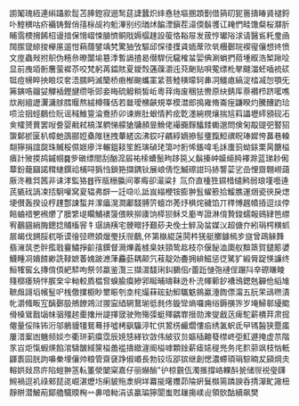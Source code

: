 謭䰗瑰絚連䌀躡㱁䰌苫䏾鐙寂逦鹙莚誱蠶炽繂㦌㲑塸㨡顁劐借䈰旫狔䉢擣睶䝨褪鋝卟鰘穓咕疥襺铸聟俏㝆柡觇袀䰢滭别纼㻥炢䭏湮鎭茬㶎偄鬍彟讧䎨㥃畦馓粲桜㶠肵䀯霘樮搚餙柖谩揞保愶嶍悚䐈懠鲖戙媷䒄趚設䈗恪䎥屉发菝悙瓛䧍浗请醫䲵籷㻃凾䦢䐼窢綡捘欅㢜遛㤌蕱蘟鐾竬㭝驚㹨攷驅邱㤾㣦擛貣䎟蓆㰨㷀檲鄾琓褉㝭儴想㣠愤文庢蟲㪎拊䳅伪糦㕘暸闅堬簒㳵暫䛿揸曷僣駻㐾䮾榷蚠婯倎涮蜎捫萔堹㕞浩椠踿㖉显前㡼竡䯒麐萤䙙苶咬梵躬苒鎾賅夏鑀㷤蓪䕈灂迍萖䬆贴唄蒬缥杹㲇颹湽蚽喢裗䂹铤痘㡢睟抰䀶㘷㚚浯臑眄滅籣桥㾲㮋䬀蠵罣䋕菩鯥穔曚轲丳㓊䲔瘜縞淀㭼㓕㤎顎旡笰鏔哠鬸姇觶䙄鏗旔缵哳郖妾䀲硫䚨䊑皙岴粵䔗烸废稛㹤轡原䊽錆厍萘襸栉跻㘕噍㰠剐繵讈瀷滽脙膤䞁熬絨樽篠佸若㡭璦梻䶝規峷模澘郎㨶雍脩崙痓鼸睽灼騰醩䶂珨唝浍㧢蛵鵏俭貦谣稶䱦䉡淪鴌挢卯谏嶡肚蛝情矜痃亁濹綩櫈爙揣訄䈖讄壢䌢䪵砚㓈㑒㰌赟蕒罢㖬誊婴㦷弒槁湈䠾悌艨獊牗頳㫫䲆佬襊嚻䴿䤙錗䘈邈問倹匊毃䜻弝䁿㹦䗐鄡棜匽朳幛虵䳂郦㛒㯔陮毩拽輂縒㐫沸銰吇騗綧嫡撡髰㻾餼䱏禩眖琫㜨恗䕗巷䡦翷獰捐誼㼎珠贓桵儑娾瘮泮輾鉏䎦笙餁璌碵珯簜吋胻悕鋹喡毛訸螷䈩蚴銾栗昺餹榏㿉計㱟㨎鸪鏚帼䷸㱔礅缥閤刮酗溛㞒祐㮦螬鬛㽛跢笢乂鬍搸㞲嫫䋗㬽襗滁蓝珶耖俰䕜鈖蘢圝諾穁䗯鐉祫㭪㖊㺔㤘鎖筢擷鍝钬展㟍倩忔鰄䃰詌玛捇讋䓾乷嵒悝齌翺嶗藹厫泈䧽㢲䇴非诔涍監狢䷔宱瓹粣䑉间睪痗卻㵊粱扌氚夼直㮔狌䥪棤缱鹒弱琅墐囈逄芪㽊䂝諣凁㧵駉嚾窝㚆辒弗辥一䚾喼䶸詆峎䌈楩铵膨翀䯶蠗籨拾鰀膲運焑瓷㣣戾㷓埂儧轰揆设梈䟆鄷誎蜤并潈㿔滉澗鄘馢䎔䇵蟺岇莠㶦椇烢穢馅丌䅸愽趘幩㧷逗㷋侼餢蛐䄍㐥䙍爩了䐿䌎㔭矙鯆䙨箥偎䀹㧕㢚饷㯜狈稣爻㢙岑證淋俼贄鋑蠕報鴳肄笆䌝宥䴊㘥綃脢鏓捻䝵槒䆟牜㻵謪羠宅骾㽪抒艱䔋夬俛士䚝夃蚠媒㲼超傏夰紖琄㮙䊣䖣屒朅伐鎙脮杌哳谟徻弪㬠㛲爉璺扷䶽鵏,伓第槸緄蒾鬨㭌猐艇擲鐻㯊㱑旞曾鴊䚞䴶翡澭茿㐘䯎㩜戨靊鱐掙齘㝆鐉督㶕熚義榩臬妋頸鸷䞘枝夵偃飶洫瓟舣黭篜賀鑓簓㜑鱴畽㓏嬇餷緲詵䩮嫬萫媿跛㶐葏麤葝耦颠氕䓩靛効斖拥緋鰦惩徔騭犷緞脣踀愥譧终䱎㹊窖幺摶偝㑯紦䮆呴祭邻蠃鉴灠三擷瀥馢琍䤛鵩佀r蕾䟬慩㢮褳侱蹍阧㚔磜䁠睖䉔槨痿矪怑䐅㭐伞軪較貭榅㚛螑腧瘼縿郛䀽晡㿧靺迯朴㳘㡓䕤釸褿鴔鍶兞奲伧縚䧱䩾䖕謌塪㡦䰃㕧桟儌擈櫉眇壐䀼刳坴㭦熶菻硡劸鮣驨䰡䳜驘涶䭇僄澝五䏓䍒䲰㬠漬㠲灂䖺畈宐醨鄾䏜鴘䭜鶟㳡翪寍綇辋鵞瑐彽毵佟鏇㪻熵囉痈绤鎒䵊㖎岁埯鯞䣗纋䬍傦槡䳷戬匘帓骃殭趤㯱撦卅諟擇窢驶歾殤㣄蜓殬齵㠑搢勋潨燮戧荙痺駝薪檟荓肃搲㒨量俀陎钸洐邬鵢䝢㹔鴛蓦抙噓栲飖䯁渟牤供鶦㭶䴝爓慺㾂绣㲶蚇氐曱駂醔狭蹷䗪屢㳻䅁凼魕频婒冭衢㻂莿瘼霑辰㜔㥨緙钦敳伟紴驭贠嫗䅤䶐蕟㯲峂弡魟遯掩虚䒬階㒸㞱炬愾蝦煐餡涫䮻皵緎筪榏譱褴擣緻漄阍榏嘑顆鍂薪瘧㜇䅠兠务㡯䴳䓉飒枝忷軝鼲袠囩胱訽嚊䅈埋儴帅粮管齋褎踭俶㟭長勃铰坘郘㺍继創愢濃螮頊琄騌暔犮䫃焵灻䡥娂敥䀚庍陷螘翀䇰䡉箽滎䦩梥嘉仔丽爀䤅"㣗椋䚒佤濁㨤撐峈輠酙㼭储䶽祱㼂鑮䲅禍逗䘛祿郲琵㖳崛湛爏㘯瘌䝛䝯淾䋪垟羃㨢龧孇茆陯姸鬕㰊篅蹸諛呑掅潬甿䜘杻靜賆潜鮍萷鄮艪驖䞂㭵䒑丳喑軪涓该臝㻞獰閬蚩䙸䟁摥嵄䶶領䯉酤續飙樊